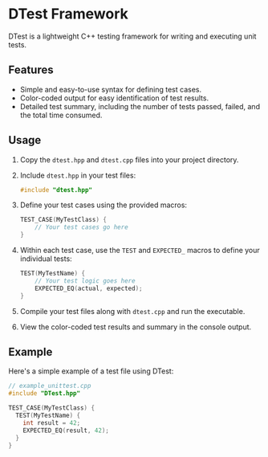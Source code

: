 # DTest Framework

DTest is a lightweight C++ testing framework for writing and executing unit tests.

## Features

- Simple and easy-to-use syntax for defining test cases.
- Color-coded output for easy identification of test results.
- Detailed test summary, including the number of tests passed, failed, and the total time consumed.

## Usage

1. Copy the `dtest.hpp` and `dtest.cpp` files into your project directory.

2. Include `dtest.hpp` in your test files:

    ```cpp
    #include "dtest.hpp"
    ```

3. Define your test cases using the provided macros:

    ```cpp
    TEST_CASE(MyTestClass) {
        // Your test cases go here
    }
    ```

4. Within each test case, use the `TEST` and `EXPECTED_` macros to define your individual tests:

    ```cpp
    TEST(MyTestName) {
        // Your test logic goes here
        EXPECTED_EQ(actual, expected);
    }
    ```

5. Compile your test files along with `dtest.cpp` and run the executable.

6. View the color-coded test results and summary in the console output.

## Example

Here's a simple example of a test file using DTest:

```cpp
// example_unittest.cpp
#include "DTest.hpp"

TEST_CASE(MyTestClass) {
  TEST(MyTestName) {
    int result = 42;
    EXPECTED_EQ(result, 42);
  }
}
```